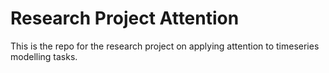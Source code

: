 # Research Project Attention
This is the repo for the research project on applying attention to timeseries modelling tasks.  



